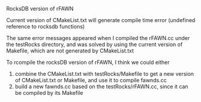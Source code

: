 RocksDB version of rFAWN 

Current version of CMakeList.txt will generate compile time error (undefined reference to rocksdb functions)

The same error messages appeared when I compiled the rFAWN.cc under the testRocks directory, and was solved by 
using the current version of Makefile, which are not generated by CMakeList.txt

To rcompile the rocksDB version of rFAWN, I think we could either 
1) combine the CMakeList.txt with testRocks/Makefile to get a new version of CMakeList.txt or Makefile, and use it to compile fawnds.cc
2) build a new fawnds.cc based on the testRocks/rFAWN.cc, since it can be compiled by its Makefile
